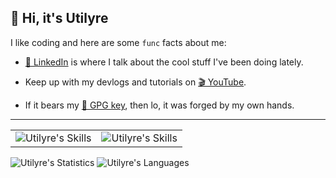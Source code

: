 
## 👋 Hi, it's Utilyre

I like coding and here are some `func` facts about me:

- [💬 LinkedIn][linkedin] is where I talk about the cool stuff I've been doing lately.

- Keep up with my devlogs and tutorials on [🎬 YouTube][youtube].

- If it bears my [🔑 GPG key][gpg], then lo, it was forged by my own hands.

[linkedin]: https://linkedin.com/in/amirabbas-fazelinia
[youtube]: https://youtube.com/@utilyre
[gpg]: https://github.com/utilyre.gpg

---

|                              |                              |
| ---------------------------- | ---------------------------- |
| ![Utilyre's Skills][skills1] | ![Utilyre's Skills][skills2] |

![Utilyre's Statistics][stats]
![Utilyre's Languages][languages]

[stats]: https://github-readme-stats.vercel.app/api?username=utilyre&count_private=true&theme=gruvbox&show_icons=true&hide_border=true
[languages]: https://github-readme-stats.vercel.app/api/top-langs?username=utilyre&langs_count=8&layout=compact&theme=gruvbox&hide_border=true
[skills1]: https://skillicons.dev/icons?i=unity,cs,cpp,lua,go
[skills2]: https://skillicons.dev/icons?i=cmake,bash,docker,githubactions
